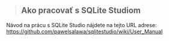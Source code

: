 >## Ako pracovať s SQLite Studiom

Návod na prácu s SQLite Studio nájdete na tejto URL adrese: https://github.com/pawelsalawa/sqlitestudio/wiki/User_Manual